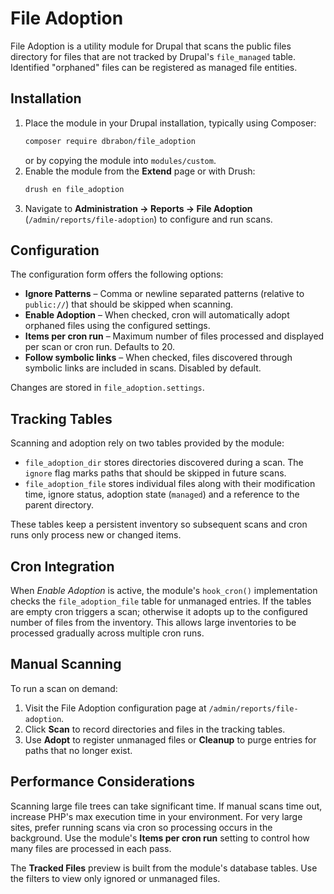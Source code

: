 # File Adoption

File Adoption is a utility module for Drupal that scans the public files directory
for files that are not tracked by Drupal's `file_managed` table. Identified
"orphaned" files can be registered as managed file entities.

## Installation

1. Place the module in your Drupal installation, typically using Composer:
   ```bash
   composer require dbrabon/file_adoption
   ```
   or by copying the module into `modules/custom`.
2. Enable the module from the **Extend** page or with Drush:
   ```bash
   drush en file_adoption
   ```
3. Navigate to **Administration → Reports → File Adoption** (`/admin/reports/file-adoption`)
   to configure and run scans.

## Configuration

The configuration form offers the following options:

- **Ignore Patterns** – Comma or newline separated patterns (relative to
  `public://`) that should be skipped when scanning.
- **Enable Adoption** – When checked, cron will automatically adopt orphaned
  files using the configured settings.
- **Items per cron run** – Maximum number of files processed and displayed per
  scan or cron run. Defaults to 20.
- **Follow symbolic links** – When checked, files discovered through symbolic
  links are included in scans. Disabled by default.

Changes are stored in `file_adoption.settings`.

## Tracking Tables

Scanning and adoption rely on two tables provided by the module:

- `file_adoption_dir` stores directories discovered during a scan.
  The `ignore` flag marks paths that should be skipped in future scans.
- `file_adoption_file` stores individual files along with their modification
  time, ignore status, adoption state (`managed`) and a reference to the parent
  directory.

These tables keep a persistent inventory so subsequent scans and cron runs only
process new or changed items.

## Cron Integration

When *Enable Adoption* is active, the module's `hook_cron()` implementation
checks the `file_adoption_file` table for unmanaged entries. If the tables are
empty cron triggers a scan; otherwise it adopts up to the configured number of
files from the inventory. This allows large inventories to be processed
gradually across multiple cron runs.

## Manual Scanning

To run a scan on demand:

1. Visit the File Adoption configuration page at `/admin/reports/file-adoption`.
2. Click **Scan** to record directories and files in the tracking tables.
3. Use **Adopt** to register unmanaged files or **Cleanup** to purge entries for
   paths that no longer exist.

## Performance Considerations

Scanning large file trees can take significant time. If manual scans time out,
increase PHP's max execution time in your environment. For very large sites,
prefer running scans via cron so processing occurs in the background. Use the
module's **Items per cron run** setting to control how many files are processed
in each pass.

The **Tracked Files** preview is built from the module's database tables. Use
the filters to view only ignored or unmanaged files.

